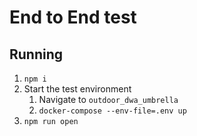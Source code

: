# End to End test

## Running

1. `npm i`
2. Start the test environment
   1. Navigate to `outdoor_dwa_umbrella`
   2. `docker-compose --env-file=.env up`
3. `npm run open`

